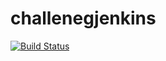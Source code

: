 # challenegjenkins
[![Build Status](http://ec2-18-156-89-131.eu-central-1.compute.amazonaws.com/buildStatus/icon?job=challengejenkins)](http://ec2-18-156-89-131.eu-central-1.compute.amazonaws.com/job/challengejenkins/)

